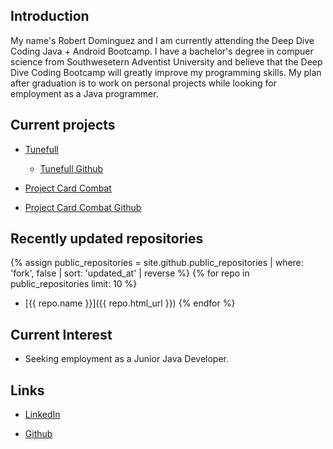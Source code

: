 ## Introduction
    
My name's Robert Dominguez and I am currently attending the Deep Dive Coding Java + Android Bootcamp.
I have a bachelor's degree in compuer science from Southwesetern Adventist University and believe that 
the Deep Dive Coding Bootcamp will greatly improve my programming skills. My plan after graduation is to
work on personal projects while looking for employment as a Java programmer.
	
## Current projects

* [Tunefull](https://tunefull.github.io/)

  * [Tunefull Github](https://github.com/tunefull)

*  [Project Card Combat](https://dominguez1st.github.io/card-combat/)

  * [Project Card Combat Github](https://github.com/Dominguez1st/card-combat)

## Recently updated repositories

{% assign public_repositories = site.github.public_repositories | where: 'fork', false | sort: 'updated_at' | reverse %}
{% for repo in public_repositories limit: 10 %}
* [{{ repo.name }}]({{ repo.html_url }})
{% endfor %}

## Current Interest
	
* Seeking employment as a Junior Java Developer.

## Links

* [LinkedIn](https://www.linkedin.com/in/robert-dominguez-0a5553178/)

* [Github](https://github.com/Dominguez1st)
